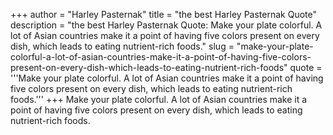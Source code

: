 +++
author = "Harley Pasternak"
title = "the best Harley Pasternak Quote"
description = "the best Harley Pasternak Quote: Make your plate colorful. A lot of Asian countries make it a point of having five colors present on every dish, which leads to eating nutrient-rich foods."
slug = "make-your-plate-colorful-a-lot-of-asian-countries-make-it-a-point-of-having-five-colors-present-on-every-dish-which-leads-to-eating-nutrient-rich-foods"
quote = '''Make your plate colorful. A lot of Asian countries make it a point of having five colors present on every dish, which leads to eating nutrient-rich foods.'''
+++
Make your plate colorful. A lot of Asian countries make it a point of having five colors present on every dish, which leads to eating nutrient-rich foods.
